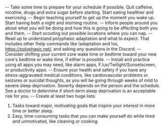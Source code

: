 --  Take some time to prepare for your schedule if possible. Quit caffeine, nicotine, drugs and extra sugar before starting. Start eating healthier and exercising. 
--  Begin teaching yourself to get up the moment you wake up. Start having both a night and morning routine.
--  Inform people around you about what you will be doing and how this is going to be affecting both you and them. 
--  Start scouting out possible locations where you can nap. 
--  Read up to understand polyphasic adaptation and what to expect. That includes other !help  commands like !adaptation and !os, <https://polyphasic.net/>, and asking any questions in the Discord.
--  Consider shifting your current core wake time or bedtime toward your new core's bedtime or wake time, if either is possible.
--  Install and practice using all apps you may need, like alarm apps, F.lux/Twilight/Sunsetscreen, or productivity apps.
--  Ensure your health and safety if you have any stress-aggravated medical conditions, like cardiovascular problems or seizures or suicidal thoughts, as you will be going through weeks of mild to severe sleep deprivation. Severity depends on the person and the schedule.  See a doctor to determine if short-term sleep deprivation is an acceptable risk for you.
--  Create at least two huge lists:
1) Tasks toward major, motivating goals that inspire your interest in more time or better sleep.
2) Easy, time-consuming tasks that you can make yourself do while tired and unmotivated, like cleaning or cooking.
